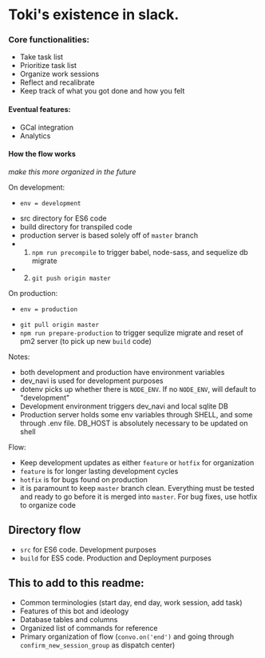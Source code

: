 # Toki's existence in slack.

### Core functionalities:
* Take task list
* Prioritize task list
* Organize work sessions
* Reflect and recalibrate
* Keep track of what you got done and how you felt

#### Eventual features:
* GCal integration
* Analytics


#### How the flow works
_make this more organized in the future_

On development:
- `env = development`
* src directory for ES6 code
* build directory for transpiled code
* production server is based solely off of `master` branch
* 1. `npm run precompile` to trigger babel, node-sass, and sequelize db migrate
* 2. `git push origin master`

On production:
- `env = production`
* `git pull origin master`
* `npm run prepare-production` to trigger sequlize migrate and reset of pm2 server (to pick up new `build` code)

Notes:
* both development and production have environment variables
* dev_navi is used for development purposes
* dotenv picks up whether there is `NODE_ENV`. If no `NODE_ENV`, will default to "development"
* Development environment triggers dev_navi and local sqlite DB
* Production server holds some env variables through SHELL, and some through .env file. DB_HOST is absolutely necessary to be updated on shell

Flow:
* Keep development updates as either `feature` or `hotfix` for organization
* `feature` is for longer lasting development cycles
* `hotfix` is for bugs found on production
* it is paramount to keep `master` branch clean. Everything must be tested and ready to go before it is merged into `master`. For bug fixes, use hotfix to organize code

## Directory flow
* `src` for ES6 code. Development purposes
* `build` for ES5 code. Production and Deployment purposes


## This to add to this readme:
* Common terminologies (start day, end day, work session, add task)
* Features of this bot and ideology
* Database tables and columns
* Organized list of commands for reference
* Primary organization of flow (`convo.on('end')` and going through `confirm_new_session_group` as dispatch center)